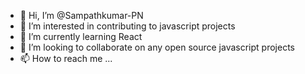 - 👋 Hi, I’m @Sampathkumar-PN
- 👀 I’m interested in contributing to javascript projects
- 🌱 I’m currently learning React
- 💞️ I’m looking to collaborate on any open source javascript projects
- 📫 How to reach me ...

<!---
Sampathkumar-PN/Sampathkumar-PN is a ✨ special ✨ repository because its `README.md` (this file) appears on your GitHub profile.
You can click the Preview link to take a look at your changes.
--->
